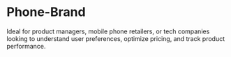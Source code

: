 # Phone-Brand
Ideal for product managers, mobile phone retailers, or tech companies looking to understand user preferences, optimize pricing, and track product performance.
